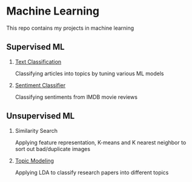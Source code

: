 # Machine Learning

This repo contains my projects in machine learning

## Supervised ML

1. [Text Classification](https://github.com/tung2921/Text-Classification/tree/a4072797e4553e992184e42ea920bf6a930a6a8c)

	Classifying articles into topics by tuning various ML models
	
2. [Sentiment Classifier](https://github.com/tung2921/Sentiment-Classifier/tree/a8495ed6870b132bbb62d048a8adb02445332d45)
	
	Classifying sentiments from IMDB movie reviews

## Unsupervised ML

1. Similarity Search
	
	Applying feature representation, K-means and K nearest neighbor to sort out bad/duplicate images
	
2. [Topic Modeling](https://github.com/tung2921/Topic_Modeling/tree/05dc62e236f51b6e6b0657be26d71f3600042deb) 

	Applying LDA to classify research papers into different topics